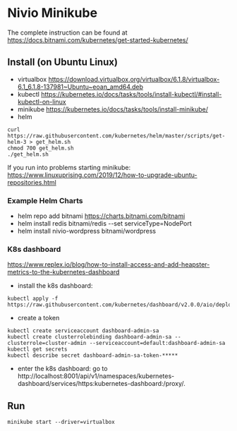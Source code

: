 # Nivio Minikube
 
The complete instruction can be found at https://docs.bitnami.com/kubernetes/get-started-kubernetes/


## Install (on Ubuntu Linux)

* virtualbox https://download.virtualbox.org/virtualbox/6.1.8/virtualbox-6.1_6.1.8-137981~Ubuntu~eoan_amd64.deb
* kubectl https://kubernetes.io/docs/tasks/tools/install-kubectl/#install-kubectl-on-linux
* minikube https://kubernetes.io/docs/tasks/tools/install-minikube/
* helm 
```
curl https://raw.githubusercontent.com/kubernetes/helm/master/scripts/get-helm-3 > get_helm.sh
chmod 700 get_helm.sh
./get_helm.sh
```

If you run into problems starting minikube: https://www.linuxuprising.com/2019/12/how-to-upgrade-ubuntu-repositories.html

### Example Helm Charts 
* helm repo add bitnami https://charts.bitnami.com/bitnami
* helm install redis bitnami/redis --set serviceType=NodePort
* helm install nivio-wordpress bitnami/wordpress

### K8s dashboard

https://www.replex.io/blog/how-to-install-access-and-add-heapster-metrics-to-the-kubernetes-dashboard

* install the k8s dashboard: 
```
kubectl apply -f https://raw.githubusercontent.com/kubernetes/dashboard/v2.0.0/aio/deploy/recommended.yaml
``` 

* create a token 
```
kubectl create serviceaccount dashboard-admin-sa
kubectl create clusterrolebinding dashboard-admin-sa --clusterrole=cluster-admin --serviceaccount=default:dashboard-admin-sa
kubectl get secrets
kubectl describe secret dashboard-admin-sa-token-*****
``` 
* enter the k8s dashboard: go to http://localhost:8001/api/v1/namespaces/kubernetes-dashboard/services/https:kubernetes-dashboard:/proxy/.



## Run

```
minikube start --driver=virtualbox
```

